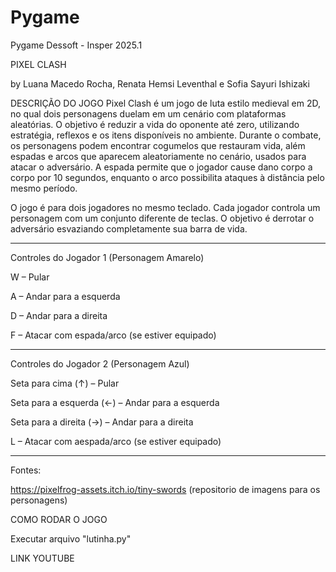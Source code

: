 # Pygame
Pygame Dessoft - Insper 2025.1


PIXEL CLASH

by Luana Macedo Rocha, Renata Hemsi Leventhal e Sofia Sayuri Ishizaki


DESCRIÇÃO DO JOGO
Pixel Clash é um jogo de luta estilo medieval em 2D, no qual dois personagens duelam em um cenário com plataformas aleatórias. 
O objetivo é reduzir a vida do oponente até zero, utilizando estratégia, reflexos e os itens disponíveis no ambiente. Durante o combate, os personagens podem encontrar cogumelos que restauram vida, além espadas e arcos que aparecem aleatoriamente no cenário, usados para atacar o adversário. A espada permite que o jogador cause dano corpo a corpo por 10 segundos, enquanto o arco possibilita ataques à distância pelo mesmo período. 

O jogo é para dois jogadores no mesmo teclado. Cada jogador controla um personagem com um conjunto diferente de teclas. O objetivo é derrotar o adversário esvaziando completamente sua barra de vida.

-----------------------------------------------

Controles do Jogador 1 (Personagem Amarelo)

W – Pular

A – Andar para a esquerda

D – Andar para a direita

F – Atacar com espada/arco (se estiver equipado)

---------------------------------------------------------

Controles do Jogador 2 (Personagem Azul)

Seta para cima (↑) – Pular

Seta para a esquerda (←) – Andar para a esquerda

Seta para a direita (→) – Andar para a direita

L – Atacar com aespada/arco (se estiver equipado)



-----------------------------------------------------

Fontes: 


https://pixelfrog-assets.itch.io/tiny-swords (repositorio de imagens para os personagens)



COMO RODAR O JOGO

Executar arquivo "lutinha.py"




LINK YOUTUBE
